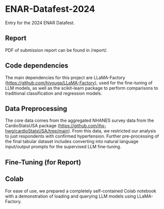 # ENAR-Datafest-2024

Entry for the 2024 ENAR Datafest. 

## Report

PDF of submission report can be found in /report/. 

## Code dependencies

The main dependencies for this project are LLaMA-Factory (https://github.com/hiyouga/LLaMA-Factory), used for the fine-tuning of LLM models, as well as the scikit-learn package to perform comparisons to traditional classification and regression models. 

## Data Preprocessing

The core data comes from the aggregated NHANES survey data from the CardioStatsUSA package (https://github.com/jhs-hwg/cardioStatsUSA/tree/main). From this data, we restricted our analysis to just respondents with confirmed hypertension. Further pre-processing of the final tabular dataset includes converting into natural language input/output prompts for the supervised LLM fine-tuning. 

## Fine-Tuning (for Report)


## Colab 
For ease of use, we prepared a completely self-contained Colab notebook with a demonstration of loading and querying LLM models using LLaMA-Factory. 
